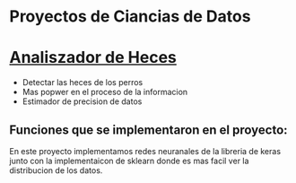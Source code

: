 # Proyectos de Ciancias de Datos


# [Analiszador de Heces](https://github.com/Matish1/intento-de-crunch) 
* Detectar las heces de los perros 
* Mas popwer en el proceso de la informacion
* Estimador de precision de datos

## Funciones que se implementaron en el proyecto:
En este proyecto implementamos redes neuranales de la libreria de keras junto con la implementaicon de sklearn
donde es mas facil ver la distribucion de los datos.
